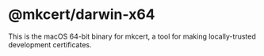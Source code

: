 # @mkcert/darwin-x64

This is the macOS 64-bit binary for mkcert, a tool for making locally-trusted
development certificates.
